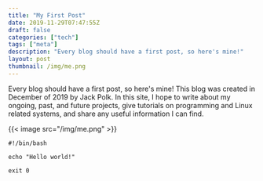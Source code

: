 ```yaml
---
title: "My First Post"
date: 2019-11-29T07:47:55Z
draft: false
categories: ["tech"]
tags: ["meta"]
description: "Every blog should have a first post, so here's mine!"
layout: post
thumbnail: /img/me.png
---
```


Every blog should have a first post, so here's mine! This blog was created in
December of 2019 by Jack Polk. In this site, I hope to write about my ongoing,
past, and future projects, give tutorials on programming and Linux related
systems, and share any useful information I can find.

{{< image src="/img/me.png" >}}

```shell
#!/bin/bash

echo "Hello world!"

exit 0
```
